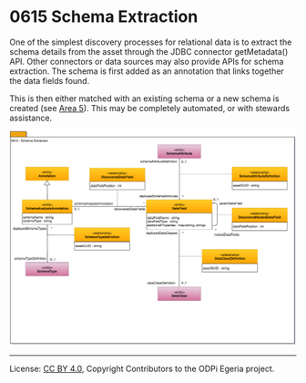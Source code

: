 <!-- SPDX-License-Identifier: CC-BY-4.0 -->
<!-- Copyright Contributors to the ODPi Egeria project. -->

# 0615 Schema Extraction

One of the simplest discovery processes for relational
data is to extract the schema details from the asset
through the JDBC connector getMetadata() API.
Other connectors or data sources may also provide APIs for schema extraction.
The schema is first added as an annotation that links together the data fields found.

This is then either matched with an existing schema or
a new schema is created (see [Area 5](Area-5-models.md)).
This may be completely automated, or with stewards assistance.

![UML](0615-Schema-Extraction.png)


----
License: [CC BY 4.0](https://creativecommons.org/licenses/by/4.0/),
Copyright Contributors to the ODPi Egeria project.